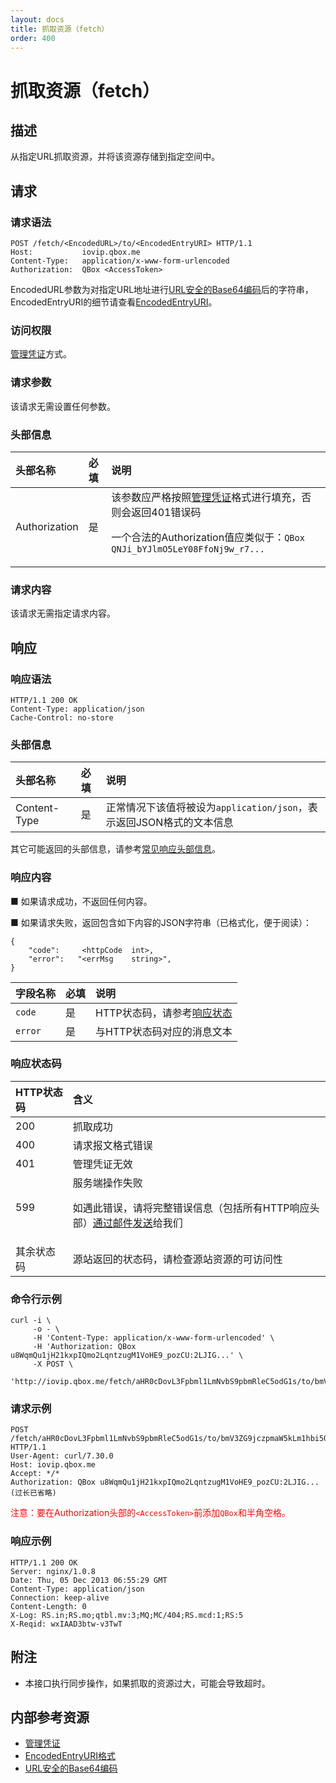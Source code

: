```yaml
---
layout: docs
title: 抓取资源（fetch）
order: 400
---
```


<a id="fetch"></a>
# 抓取资源（fetch）

<a id="fetch-description"></a>
## 描述

从指定URL抓取资源，并将该资源存储到指定空间中。

<a id="fetch-request"></a>
## 请求

<a id="fetch-request-syntax"></a>
### 请求语法

```
POST /fetch/<EncodedURL>/to/<EncodedEntryURI> HTTP/1.1
Host:           iovip.qbox.me
Content-Type:   application/x-www-form-urlencoded
Authorization:  QBox <AccessToken>
```

EncodedURL参数为对指定URL地址进行[URL安全的Base64编码][urlsafeBase64Href]后的字符串，EncodedEntryURI的细节请查看[EncodedEntryURI][encodedEntryURIHref]。

<a id="fetch-request-auth"></a>
### 访问权限

[管理凭证][accessTokenHref]方式。

<a id="fetch-request-params"></a>
### 请求参数

该请求无需设置任何参数。

<a id="fetch-request-headers"></a>
### 头部信息

头部名称      | 必填 | 说明
:------------ | :--- | :-----------------------------
Authorization | 是   | 该参数应严格按照[管理凭证][accessTokenHref]格式进行填充，否则会返回401错误码<p>一个合法的Authorization值应类似于：`QBox QNJi_bYJlmO5LeY08FfoNj9w_r7...`

<a id="fetch-request-body"></a>
### 请求内容

该请求无需指定请求内容。

<a id="fetch-response"></a>
## 响应

<a id="fetch-request-syntax"></a>
### 响应语法

```
HTTP/1.1 200 OK
Content-Type: application/json
Cache-Control: no-store
```

<a id="fetch-response-headers"></a>
### 头部信息

头部名称      | 必填 | 说明                              
:------------ | :--- | :-----------------------------------------------------------------
Content-Type  | 是   | 正常情况下该值将被设为`application/json`，表示返回JSON格式的文本信息

其它可能返回的头部信息，请参考[常见响应头部信息][commonHttpResponseHeaderHref]。

<a id="fetch-response-body"></a>
### 响应内容

■ 如果请求成功，不返回任何内容。

■ 如果请求失败，返回包含如下内容的JSON字符串（已格式化，便于阅读）：  

```
{
	"code":     <httpCode  int>, 
    "error":   "<errMsg    string>",
}
```

字段名称     | 必填 | 说明                              
:----------- | :--- | :--------------------------------------------------------------------
`code`       | 是   | HTTP状态码，请参考[响应状态](#fetch-response-status)
`error`      | 是   | 与HTTP状态码对应的消息文本

<a id="fetch-response-status"></a>
### 响应状态码

HTTP状态码 | 含义
:--------- | :--------------------------
200        | 抓取成功
400	       | 请求报文格式错误
401        | 管理凭证无效
599	       | 服务端操作失败<p>如遇此错误，请将完整错误信息（包括所有HTTP响应头部）[通过邮件发送][sendBugReportHref]给我们
其余状态码 | 源站返回的状态码，请检查源站资源的可访问性

<a id="fetch-sample1-command"></a>
### 命令行示例

```
curl -i \
     -o - \
     -H 'Content-Type: application/x-www-form-urlencoded' \
     -H 'Authorization: QBox u8WqmQu1jH21kxpIQmo2LqntzugM1VoHE9_pozCU:2LJIG...' \
     -X POST \
     'http://iovip.qbox.me/fetch/aHR0cDovL3Fpbml1LmNvbS9pbmRleC5odG1s/to/bmV3ZG9jczpmaW5kLm1hbi50eHQ='
```

<a id="fetch-sample1-request"></a>
### 请求示例

```
POST /fetch/aHR0cDovL3Fpbml1LmNvbS9pbmRleC5odG1s/to/bmV3ZG9jczpmaW5kLm1hbi50eHQ= HTTP/1.1
User-Agent: curl/7.30.0
Host: iovip.qbox.me
Accept: */*
Authorization: QBox u8WqmQu1jH21kxpIQmo2LqntzugM1VoHE9_pozCU:2LJIG...(过长已省略)
```

<span style="color: red;">注意：要在Authorization头部的`<AccessToken>`前添加`QBox`和半角空格。</span>

<a id="fetch-sample1-response"></a>
### 响应示例

```
HTTP/1.1 200 OK
Server: nginx/1.0.8
Date: Thu, 05 Dec 2013 06:55:29 GMT
Content-Type: application/json
Connection: keep-alive
Content-Length: 0
X-Log: RS.in;RS.mo;qtbl.mv:3;MQ;MC/404;RS.mcd:1;RS:5
X-Reqid: wxIAAD3btw-v3TwT
```

<a id="fetch-remarks"></a>
## 附注

- 本接口执行同步操作，如果抓取的资源过大，可能会导致超时。

<a id="fetch-internal-resources"></a>
## 内部参考资源

- [管理凭证][accessTokenHref]
- [EncodedEntryURI格式][encodedEntryURIHref]
- [URL安全的Base64编码][urlsafeBase64Href]

[encodedEntryURIHref]:          ../data-formats.html                             "EncodedEntryURI格式"
[accessTokenHref]:              ../security/access-token.html                    "管理凭证"

[sendBugReportHref]:    mailto:support@qiniu.com?subject=599错误日志     "发送错误报告"
[commonHttpResponseHeaderHref]: ../extended-headers.html                         "常见响应头部信息"

[urlsafeBase64Href]: ../../overview/appendix.html#urlsafe-base64 "URL安全的Base64编码"
